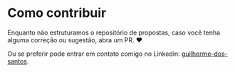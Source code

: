 # Como contribuir

Enquanto não estruturamos o repositório de propostas, caso você tenha alguma correção ou sugestão, abra um PR. ❤️

Ou se preferir pode entrar em contato comigo no Linkedin: [guilherme-dos-santos](https://www.linkedin.com/in/guilherme-dos-santos/).